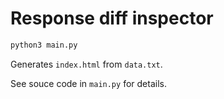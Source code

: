 Response diff inspector
=========================

```python
python3 main.py
```

Generates `index.html` from `data.txt`.

See souce code in `main.py` for details.
